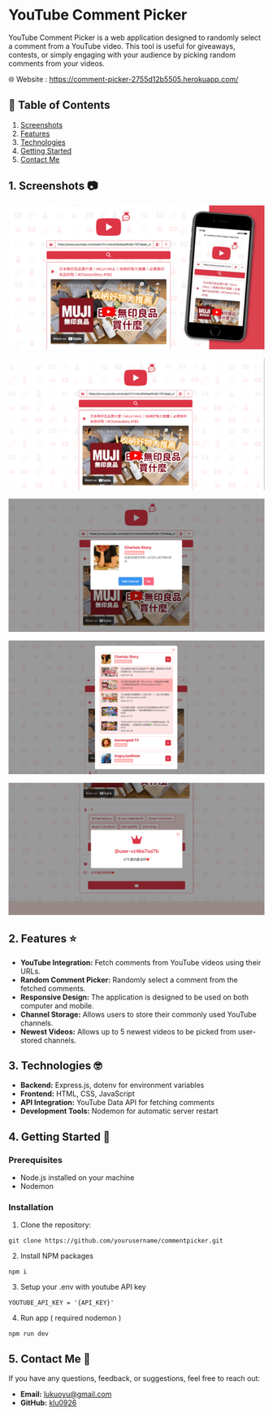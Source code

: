 # YouTube Comment Picker

YouTube Comment Picker is a web application designed to randomly select a comment from a YouTube video. This tool is useful for giveaways, contests, or simply engaging with your audience by picking random comments from your videos.

🌐 Website : <a href="https://comment-picker-2755d12b5505.herokuapp.com/" target="_blank">https://comment-picker-2755d12b5505.herokuapp.com/</a>

## 📖 Table of Contents

1. [Screenshots](#1-screenshots-)
2. [Features](#2-features-%EF%B8%8F)
3. [Technologies](#3-technologies-)
4. [Getting Started](#4-getting-started-)
5. [Contact Me](#5-contact-me-)

## 1. Screenshots 📷

![cover](public/images/screenshots/cover.png)

![home](public/images/screenshots/home.png)

![add](public/images/screenshots/add.png)

![channel](public/images/screenshots/channel-list-full.png)

![winner](public/images/screenshots/winner.png)

## 2. Features ⭐️

- **YouTube Integration:** Fetch comments from YouTube videos using their URLs.
- **Random Comment Picker:** Randomly select a comment from the fetched comments.
- **Responsive Design:** The application is designed to be used on both computer and mobile.
- **Channel Storage:** Allows users to store their commonly used YouTube channels.
- **Newest Videos:** Allows up to 5 newest videos to be picked from user-stored channels.

## 3. Technologies 🤓

- **Backend:** Express.js, dotenv for environment variables
- **Frontend:** HTML, CSS, JavaScript
- **API Integration:** YouTube Data API for fetching comments
- **Development Tools:** Nodemon for automatic server restart

## 4. Getting Started 🚀

### Prerequisites

- Node.js installed on your machine
- Nodemon

### Installation

1. Clone the repository:

```
git clone https://github.com/yourusername/commentpicker.git
```

2. Install NPM packages

```
npm i
```

3.  Setup your .env with youtube API key

```
YOUTUBE_API_KEY = '{API_KEY}'
```

4.  Run app ( required nodemon )

```
npm run dev
```

## 5. Contact Me 👋

If you have any questions, feedback, or suggestions, feel free to reach out:

- **Email:** [lukuoyu@gmail.com](mailto:your.email@example.com)
- **GitHub:** [klu0926](https://github.com/klu0926)
